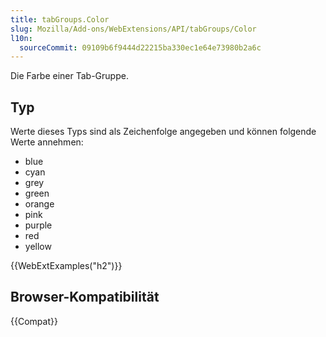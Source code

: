 ```yaml
---
title: tabGroups.Color
slug: Mozilla/Add-ons/WebExtensions/API/tabGroups/Color
l10n:
  sourceCommit: 09109b6f9444d22215ba330ec1e64e73980b2a6c
---
```


Die Farbe einer Tab-Gruppe.

## Typ

Werte dieses Typs sind als Zeichenfolge angegeben und können folgende Werte annehmen:

- blue
- cyan
- grey
- green
- orange
- pink
- purple
- red
- yellow

{{WebExtExamples("h2")}}

## Browser-Kompatibilität

{{Compat}}
